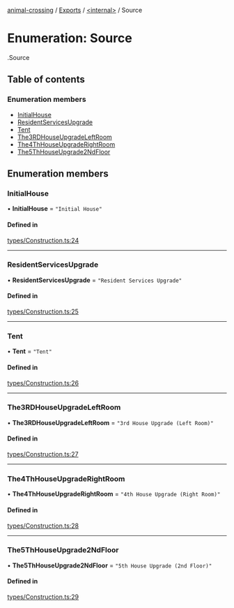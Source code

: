 [animal-crossing](../README.md) / [Exports](../modules.md) / [<internal\>](../modules/internal_.md) / Source

# Enumeration: Source

[<internal>](../modules/internal_.md).Source

## Table of contents

### Enumeration members

- [InitialHouse](internal_.Source.md#initialhouse)
- [ResidentServicesUpgrade](internal_.Source.md#residentservicesupgrade)
- [Tent](internal_.Source.md#tent)
- [The3RDHouseUpgradeLeftRoom](internal_.Source.md#the3rdhouseupgradeleftroom)
- [The4ThHouseUpgradeRightRoom](internal_.Source.md#the4thhouseupgraderightroom)
- [The5ThHouseUpgrade2NdFloor](internal_.Source.md#the5thhouseupgrade2ndfloor)

## Enumeration members

### InitialHouse

• **InitialHouse** = `"Initial House"`

#### Defined in

[types/Construction.ts:24](https://github.com/Norviah/animal-crossing/blob/4d5e5b0/module/types/Construction.ts#L24)

___

### ResidentServicesUpgrade

• **ResidentServicesUpgrade** = `"Resident Services Upgrade"`

#### Defined in

[types/Construction.ts:25](https://github.com/Norviah/animal-crossing/blob/4d5e5b0/module/types/Construction.ts#L25)

___

### Tent

• **Tent** = `"Tent"`

#### Defined in

[types/Construction.ts:26](https://github.com/Norviah/animal-crossing/blob/4d5e5b0/module/types/Construction.ts#L26)

___

### The3RDHouseUpgradeLeftRoom

• **The3RDHouseUpgradeLeftRoom** = `"3rd House Upgrade (Left Room)"`

#### Defined in

[types/Construction.ts:27](https://github.com/Norviah/animal-crossing/blob/4d5e5b0/module/types/Construction.ts#L27)

___

### The4ThHouseUpgradeRightRoom

• **The4ThHouseUpgradeRightRoom** = `"4th House Upgrade (Right Room)"`

#### Defined in

[types/Construction.ts:28](https://github.com/Norviah/animal-crossing/blob/4d5e5b0/module/types/Construction.ts#L28)

___

### The5ThHouseUpgrade2NdFloor

• **The5ThHouseUpgrade2NdFloor** = `"5th House Upgrade (2nd Floor)"`

#### Defined in

[types/Construction.ts:29](https://github.com/Norviah/animal-crossing/blob/4d5e5b0/module/types/Construction.ts#L29)

